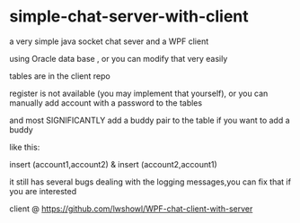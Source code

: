 # simple-chat-server-with-client
a very simple java socket chat sever and a WPF client

using Oracle data base , or you can modify that very easily

tables are in the client repo

register is not available (you may implement that yourself), or you can manually add account with a password to the tables

and most SIGNIFICANTLY add a buddy pair to the table if you want to add a buddy 

like this:

insert (account1,account2) & insert (account2,account1)

it still has several bugs dealing with the logging messages,you can fix that if you are interested

client @ https://github.com/lwshowl/WPF-chat-client-with-server
